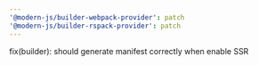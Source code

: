 ```yaml
---
'@modern-js/builder-webpack-provider': patch
'@modern-js/builder-rspack-provider': patch
---
```


fix(builder): should generate manifest correctly when enable SSR
